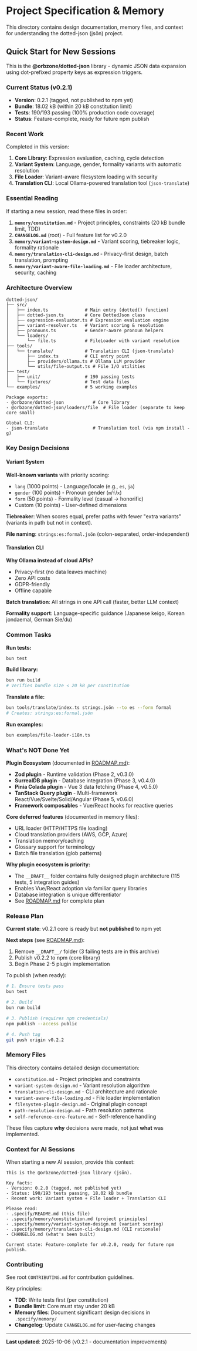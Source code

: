 # Project Specification & Memory

This directory contains design documentation, memory files, and context for understanding the dotted-json (jsön) project.

## Quick Start for New Sessions

This is the **@orbzone/dotted-json** library - dynamic JSON data expansion using dot-prefixed property keys as expression triggers.

### Current Status (v0.2.1)

- **Version**: 0.2.1 (tagged, not published to npm yet)
- **Bundle**: 18.02 kB (within 20 kB constitution limit)
- **Tests**: 190/193 passing (100% production code coverage)
- **Status**: Feature-complete, ready for future npm publish

### Recent Work

Completed in this version:
1. **Core Library**: Expression evaluation, caching, cycle detection
2. **Variant System**: Language, gender, formality variants with automatic resolution
3. **File Loader**: Variant-aware filesystem loading with security
4. **Translation CLI**: Local Ollama-powered translation tool (`json-translate`)

### Essential Reading

If starting a new session, read these files in order:

1. **`memory/constitution.md`** - Project principles, constraints (20 kB bundle limit, TDD)
2. **`CHANGELOG.md`** (root) - Full feature list for v0.2.0
3. **`memory/variant-system-design.md`** - Variant scoring, tiebreaker logic, formality rationale
4. **`memory/translation-cli-design.md`** - Privacy-first design, batch translation, prompting
5. **`memory/variant-aware-file-loading.md`** - File loader architecture, security, caching

### Architecture Overview

```
dotted-json/
├── src/
│   ├── index.ts              # Main entry (dotted() function)
│   ├── dotted-json.ts        # Core DottedJson class
│   ├── expression-evaluator.ts # Expression evaluation engine
│   ├── variant-resolver.ts   # Variant scoring & resolution
│   ├── pronouns.ts           # Gender-aware pronoun helpers
│   └── loaders/
│       └── file.ts           # FileLoader with variant resolution
├── tools/
│   └── translate/            # Translation CLI (json-translate)
│       ├── index.ts          # CLI entry point
│       ├── providers/ollama.ts # Ollama LLM provider
│       └── utils/file-output.ts # File I/O utilities
├── test/
│   ├── unit/                 # 190 passing tests
│   └── fixtures/             # Test data files
└── examples/                 # 5 working examples

Package exports:
- @orbzone/dotted-json           # Core library
- @orbzone/dotted-json/loaders/file  # File loader (separate to keep core small)

Global CLI:
- json-translate                 # Translation tool (via npm install -g)
```

### Key Design Decisions

#### Variant System

**Well-known variants** with priority scoring:
- `lang` (1000 points) - Language/locale (e.g., `es`, `ja`)
- `gender` (100 points) - Pronoun gender (`m`/`f`/`x`)
- `form` (50 points) - Formality level (casual → honorific)
- Custom (10 points) - User-defined dimensions

**Tiebreaker**: When scores equal, prefer paths with fewer "extra variants" (variants in path but not in context).

**File naming**: `strings:es:formal.jsön` (colon-separated, order-independent)

#### Translation CLI

**Why Ollama instead of cloud APIs?**
- Privacy-first (no data leaves machine)
- Zero API costs
- GDPR-friendly
- Offline capable

**Batch translation**: All strings in one API call (faster, better LLM context)

**Formality support**: Language-specific guidance (Japanese keigo, Korean jondaemal, German Sie/du)

### Common Tasks

**Run tests:**
```bash
bun test
```

**Build library:**
```bash
bun run build
# Verifies bundle size < 20 kB per constitution
```

**Translate a file:**
```bash
bun tools/translate/index.ts strings.jsön --to es --form formal
# Creates: strings:es:formal.jsön
```

**Run examples:**
```bash
bun examples/file-loader-i18n.ts
```

### What's NOT Done Yet

**Plugin Ecosystem** (documented in [ROADMAP.md](../ROADMAP.md)):
- **Zod plugin** - Runtime validation (Phase 2, v0.3.0)
- **SurrealDB plugin** - Database integration (Phase 3, v0.4.0)
- **Pinia Colada plugin** - Vue 3 data fetching (Phase 4, v0.5.0)
- **TanStack Query plugin** - Multi-framework React/Vue/Svelte/Solid/Angular (Phase 5, v0.6.0)
- **Framework composables** - Vue/React hooks for reactive queries

**Core deferred features** (documented in memory files):
- URL loader (HTTP/HTTPS file loading)
- Cloud translation providers (AWS, GCP, Azure)
- Translation memory/caching
- Glossary support for terminology
- Batch file translation (glob patterns)

**Why plugin ecosystem is priority:**
- The `__DRAFT__` folder contains fully designed plugin architecture (115 tests, 5 integration guides)
- Enables Vue/React adoption via familiar query libraries
- Database integration is unique differentiator
- See [ROADMAP.md](../ROADMAP.md) for complete plan

### Release Plan

**Current state**: v0.2.1 core is ready but **not published** to npm yet

**Next steps** (see [ROADMAP.md](../ROADMAP.md)):
1. Remove `__DRAFT__/` folder (3 failing tests are in this archive)
2. Publish v0.2.2 to npm (core library)
3. Begin Phase 2-5 plugin implementation

To publish (when ready):
```bash
# 1. Ensure tests pass
bun test

# 2. Build
bun run build

# 3. Publish (requires npm credentials)
npm publish --access public

# 4. Push tag
git push origin v0.2.2
```

### Memory Files

This directory contains detailed design documentation:

- `constitution.md` - Project principles and constraints
- `variant-system-design.md` - Variant resolution algorithm
- `translation-cli-design.md` - CLI architecture and rationale
- `variant-aware-file-loading.md` - File loader implementation
- `filesystem-plugin-design.md` - Original plugin concept
- `path-resolution-design.md` - Path resolution patterns
- `self-reference-core-feature.md` - Self-reference handling

These files capture **why** decisions were made, not just **what** was implemented.

### Context for AI Sessions

When starting a new AI session, provide this context:

```
This is the @orbzone/dotted-json library (jsön).

Key facts:
- Version: 0.2.0 (tagged, not published yet)
- Status: 190/193 tests passing, 18.02 kB bundle
- Recent work: Variant system + File loader + Translation CLI

Please read:
- .specify/README.md (this file)
- .specify/memory/constitution.md (project principles)
- .specify/memory/variant-system-design.md (variant scoring)
- .specify/memory/translation-cli-design.md (CLI rationale)
- CHANGELOG.md (what's been built)

Current state: Feature-complete for v0.2.0, ready for future npm publish.
```

### Contributing

See root `CONTRIBUTING.md` for contribution guidelines.

Key principles:
- **TDD**: Write tests first (per constitution)
- **Bundle limit**: Core must stay under 20 kB
- **Memory files**: Document significant design decisions in `.specify/memory/`
- **Changelog**: Update `CHANGELOG.md` for user-facing changes

---

**Last updated**: 2025-10-06 (v0.2.1 - documentation improvements)
